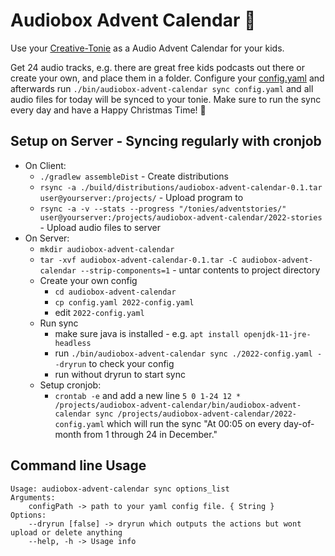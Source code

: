 # Audiobox Advent Calendar 🎄

Use your [Creative-Tonie](https://tonies.com/) as a Audio Advent Calendar for your kids.

Get 24 audio tracks, e.g. there are great free kids podcasts out there or create your own, and place them in a folder.
Configure your [config.yaml](src/dist/config.yaml) and afterwards run `./bin/audiobox-advent-calendar sync config.yaml` and all audio files for
today will be synced to your tonie. Make sure to run the sync every day and have a Happy Christmas Time! 🎄

## Setup on Server - Syncing regularly with cronjob

* On Client:
    * `./gradlew assembleDist` - Create distributions
    * `rsync -a ./build/distributions/audiobox-advent-calendar-0.1.tar user@yourserver:/projects/` - Upload program to
    * `rsync -a -v --stats --progress "/tonies/adventstories/" user@yourserver:/projects/audiobox-advent-calendar/2022-stories` -
      Upload audio files to server
* On Server: 
    * `mkdir audiobox-advent-calendar`
    * `tar -xvf audiobox-advent-calendar-0.1.tar -C audiobox-advent-calendar --strip-components=1` - untar contents to project directory
    * Create your own config
      * `cd audiobox-advent-calendar` 
      * `cp config.yaml 2022-config.yaml`
      * edit `2022-config.yaml`
    * Run sync
        * make sure java is installed - e.g. `apt install openjdk-11-jre-headless`
        * run `./bin/audiobox-advent-calendar sync ./2022-config.yaml --dryrun` to check your config
        * run without dryrun to start sync
    * Setup cronjob:
        * `crontab -e` and add a new
          line `5 0 1-24 12 * /projects/audiobox-advent-calendar/bin/audiobox-advent-calendar sync /projects/audiobox-advent-calendar/2022-config.yaml`
          which will run the sync "At 00:05 on every day-of-month from 1 through 24 in December."

## Command line Usage

```
Usage: audiobox-advent-calendar sync options_list
Arguments: 
    configPath -> path to your yaml config file. { String }
Options: 
    --dryrun [false] -> dryrun which outputs the actions but wont upload or delete anything 
    --help, -h -> Usage info 
```

